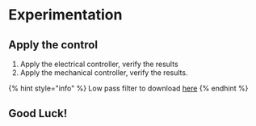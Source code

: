 # Experimentation

## Apply the control 

1. Apply the electrical controller, verify the results
2. Apply the mechanical controller, verify the results.

{% hint style="info" %}
 Low pass filter to download [here](https://github.com/rdelpoux/INSA_TP_CommandeTempsReel_MCC/raw/master/LABMatlabFiles/07_Final_Ctrl/LPF_R2017a.zip)
{% endhint %}



## Good Luck!

